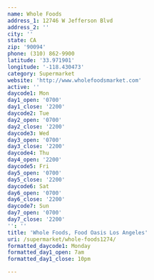 ```yaml
---
name: Whole Foods
address_1: 12746 W Jefferson Blvd
address_2: ''
city: ''
state: CA
zip: '90094'
phone: (310) 862-9900
latitude: '33.971901'
longitude: '-118.430473'
category: Supermarket
website: 'http://www.wholefoodsmarket.com'
active: ''
daycode1: Mon
day1_open: '0700'
day1_close: '2200'
daycode2: Tue
day2_open: '0700'
day2_close: '2200'
daycode3: Wed
day3_open: '0700'
day3_close: '2200'
daycode4: Thu
day4_open: '2200'
daycode5: Fri
day5_open: '0700'
day5_close: '2200'
daycode6: Sat
day6_open: '0700'
day6_close: '2200'
daycode7: Sun
day7_open: '0700'
day7_close: '2200'
'': ''
title: 'Whole Foods, Food Oasis Los Angeles'
uri: /supermarket/whole-foods1274/
formatted_daycode1: Monday
formatted_day1_open: 7am
formatted_day1_close: 10pm

---
```

